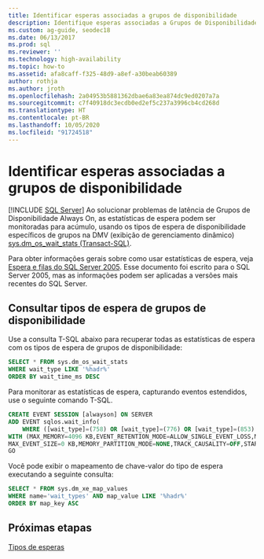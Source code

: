 ```yaml
---
title: Identificar esperas associadas a grupos de disponibilidade
description: Identifique esperas associadas a Grupos de Disponibilidade AlwaysOn usando o T-SQL (Transact-SQL) e eventos estendidos.
ms.custom: ag-guide, seodec18
ms.date: 06/13/2017
ms.prod: sql
ms.reviewer: ''
ms.technology: high-availability
ms.topic: how-to
ms.assetid: afa8caff-f325-48d9-a8ef-a30beab60389
author: rothja
ms.author: jroth
ms.openlocfilehash: 2a04953b5881362dbae6a83ea874dc9ed0207a7a
ms.sourcegitcommit: c7f40918dc3ecdb0ed2ef5c237a3996cb4cd268d
ms.translationtype: HT
ms.contentlocale: pt-BR
ms.lasthandoff: 10/05/2020
ms.locfileid: "91724518"
---
```

# <a name="identify-waits-associated-with-availability-groups"></a>Identificar esperas associadas a grupos de disponibilidade
[!INCLUDE [SQL Server](../../../includes/applies-to-version/sqlserver.md)]
  Ao solucionar problemas de latência de Grupos de Disponibilidade Always On, as estatísticas de espera podem ser monitoradas para acúmulo, usando os tipos de espera de disponibilidade específicos de grupos na DMV (exibição de gerenciamento dinâmico) [sys.dm_os_wait_stats &#40;Transact-SQL&#41;](~/relational-databases/system-dynamic-management-views/sys-dm-os-wait-stats-transact-sql.md).  
  
 Para obter informações gerais sobre como usar estatísticas de espera, veja [Espera e filas do SQL Server 2005](/previous-versions/sql/sql-server-2005/administrator/cc966413(v=technet.10)). Esse documento foi escrito para o SQL Server 2005, mas as informações podem ser aplicadas a versões mais recentes do SQL Server.  
  
## <a name="query-for-availability-groups-wait-types"></a>Consultar tipos de espera de grupos de disponibilidade  
 Use a consulta T-SQL abaixo para recuperar todas as estatísticas de espera com os tipos de espera de grupos de disponibilidade:  
  
```sql  
SELECT * FROM sys.dm_os_wait_stats   
WHERE wait_type LIKE '%hadr%'  
ORDER BY wait_time_ms DESC  
```  
  
 Para monitorar as estatísticas de espera, capturando eventos estendidos, use o seguinte comando T-SQL.  
  
```sql
CREATE EVENT SESSION [alwayson] ON SERVER   
ADD EVENT sqlos.wait_info(  
    WHERE ([wait_type]=(758) OR [wait_type]=(776) OR [wait_type]=(853) OR [wait_type]=(833)))  
WITH (MAX_MEMORY=4096 KB,EVENT_RETENTION_MODE=ALLOW_SINGLE_EVENT_LOSS,MAX_DISPATCH_LATENCY=30 SECONDS,  
MAX_EVENT_SIZE=0 KB,MEMORY_PARTITION_MODE=NONE,TRACK_CAUSALITY=OFF,STARTUP_STATE=OFF)  
GO  
```  
  
 Você pode exibir o mapeamento de chave-valor do tipo de espera executando a seguinte consulta:  
  
```sql
SELECT * FROM sys.dm_xe_map_values   
WHERE name='wait_types' AND map_value LIKE '%hadr%'   
ORDER BY map_key ASC  
```  
  
## <a name="next-steps"></a>Próximas etapas  
 [Tipos de esperas](~/relational-databases/system-dynamic-management-views/sys-dm-os-wait-stats-transact-sql.md#WaitTypes)  
  
